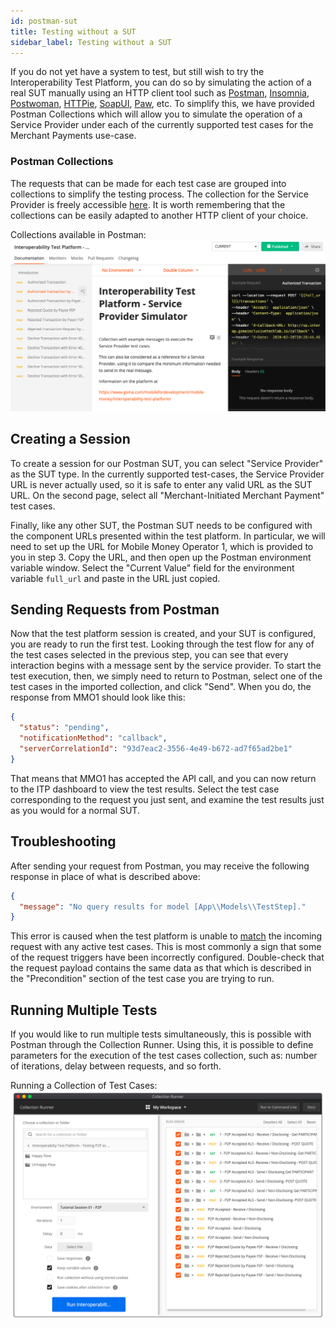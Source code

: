 ```yaml
---
id: postman-sut
title: Testing without a SUT
sidebar_label: Testing without a SUT
---
```


If you do not yet have a system to test, but still wish to try the
Interoperability Test Platform, you can do so by simulating the action of a real
SUT manually using an HTTP client tool such as
[Postman](https://www.postman.com), [Insomnia](https://insomnia.rest),
[Postwoman](https://postwoman.io), [HTTPie](https://httpie.org),
[SoapUI](https://www.soapui.org), [Paw](https://paw.cloud), etc. To simplify
this, we have provided Postman Collections which will allow you to simulate the
operation of a Service Provider under each of the currently supported test cases
for the Merchant Payments use-case.

### Postman Collections

The requests that can be made for each test case are grouped into collections to
simplify the testing process. The collection for the Service Provider is freely
accessible
[here](https://explore.postman.com/api/5380/interoperability-test-platform---service-provider-simulator).
It is worth remembering that the collections can be easily adapted to another
HTTP client of your choice.

Collections available in Postman:
![Postman Collections](/img/postmancollections.png)

## Creating a Session

To create a session for our Postman SUT, you can select "Service Provider" as
the SUT type. In the currently supported test-cases, the Service Provider URL is
never actually used, so it is safe to enter any valid URL as the SUT URL. On the
second page, select all "Merchant-Initiated Merchant Payment" test cases.

Finally, like any other SUT, the Postman SUT needs to be configured with the
component URLs presented within the test platform. In particular, we will need
to set up the URL for Mobile Money Operator 1, which is provided to you in
step 3. Copy the URL, and then open up the Postman environment variable window.
Select the "Current Value" field for the environment variable `full_url` and
paste in the URL just copied.

## Sending Requests from Postman

Now that the test platform session is created, and your SUT is configured, you
are ready to run the first test. Looking through the test flow for any of the
test cases selected in the previous step, you can see that every interaction
begins with a message sent by the service provider. To start the test execution,
then, we simply need to return to Postman, select one of the test cases in the
imported collection, and click "Send". When you do, the response from MMO1
should look like this:

```json
{
  "status": "pending",
  "notificationMethod": "callback",
  "serverCorrelationId": "93d7eac2-3556-4e49-b672-ad7f65ad2be1"
}
```

That means that MMO1 has accepted the API call, and you can now return to the
ITP dashboard to view the test results. Select the test case corresponding to
the request you just sent, and examine the test results just as you would for a
normal SUT.

## Troubleshooting

After sending your request from Postman, you may receive the following response
in place of what is described above:

```json
{
  "message": "No query results for model [App\\Models\\TestStep]."
}
```

This error is caused when the test platform is unable to
[match](/architecture/matching) the incoming request with any active test cases.
This is most commonly a sign that some of the request triggers have been
incorrectly configured. Double-check that the request payload contains the same
data as that which is described in the "Precondition" section of the test case
you are trying to run.

## Running Multiple Tests

If you would like to run multiple tests simultaneously, this is possible with
Postman through the Collection Runner. Using this, it is possible to define
parameters for the execution of the test cases collection, such as: number of
iterations, delay between requests, and so forth.

Running a Collection of Test Cases:
![Run Test Case Collection](/img/runcollection.png)
